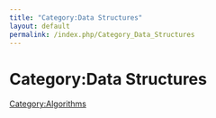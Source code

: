 ```yaml
---
title: "Category:Data Structures"
layout: default
permalink: /index.php/Category_Data_Structures
---
```


# Category:Data Structures

[Category:Algorithms](Category_Algorithms)